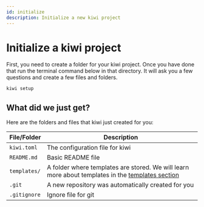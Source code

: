 ```yaml
---
id: initialize
description: Initialize a new kiwi project
---
```


# Initialize a kiwi project

First, you need to create a folder for your kiwi project. Once you have done that run the terminal command below in that directory. It will ask you a few questions and create a few files and folders.

```bash
kiwi setup
```

## What did we just get?

Here are the folders and files that kiwi just created for you:

| **File/Folder** | **Description**                                                                                                  |
| --------------- | ---------------------------------------------------------------------------------------------------------------- |
| `kiwi.toml`     | The configuration file for kiwi                                                                                  |
| `README.md`     | Basic README file                                                                                                |
| `templates/`    | A folder where templates are stored. We will learn more about templates in the [templates section](templates.md) |
| `.git`          | A new repository was automatically created for you                                                               |
| `.gitignore`    | Ignore file for git                                                                                              |
